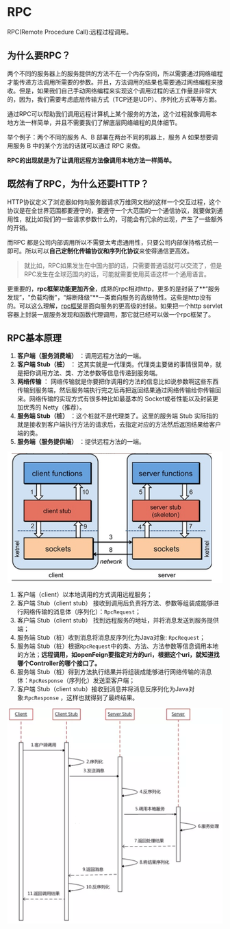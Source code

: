 # RPC

RPC(Remote Procedure Call):远程过程调用。



## 为什么要RPC？

两个不同的服务器上的服务提供的方法不在一个内存空间，所以需要通过网络编程才能传递方法调用所需要的参数。并且，方法调用的结果也需要通过网络编程来接收。但是，如果我们自己手动网络编程来实现这个调用过程的话工作量是非常大的，因为，我们需要考虑底层传输方式（TCP还是UDP）、序列化方式等等方面。

通过RPC可以帮助我们调用远程计算机上某个服务的方法，这个过程就像调用本地方法一样简单，并且不需要我们了解底层网络编程的具体细节。

举个例子：两个不同的服务 A、B 部署在两台不同的机器上，服务 A 如果想要调用服务 B 中的某个方法的话就可以通过 RPC 来做。

**RPC的出现就是为了让调用远程方法像调用本地方法一样简单。**



## 既然有了RPC，为什么还要HTTP？

HTTP协议定义了浏览器如何向服务器请求万维网文档的这样一个交互过程，这个协议是在全世界范围都要遵守的，要遵守一个大范围的一个通信协议，就要做到通用性，就比如我们的一些请求参数什么的，可能会有冗余的出现，产生了一些额外的开销。

而RPC 都是公司内部调用所以不需要太考虑通用性，只要公司内部保持格式统一即可。所以可以**自己定制化传输协议和序列化协议**来使得通信更高效。

>  就比如，RPC如果发生在中国内部的话，只需要普通话就可以交流了，但是RPC发生在全球范围内的话，可能就需要使用英语这样一个通用语言。

更重要的，**rpc框架功能更加齐全**，成熟的rpc相对http，更多的是封装了**“服务发现”，"负载均衡"，“熔断降级”**一类面向服务的高级特性。这些是http没有的。可以这么理解，[rpc框架](https://www.zhihu.com/search?q=rpc框架&search_source=Entity&hybrid_search_source=Entity&hybrid_search_extra={"sourceType"%3A"answer"%2C"sourceId"%3A191965937})是面向服务的更高级的封装。如果把一个http servlet容器上封装一层服务发现和函数代理调用，那它就已经可以做一个rpc框架了。



## RPC基本原理

1. **客户端（服务消费端）** ：调用远程方法的一端。
2. **客户端 Stub（桩）** ： 这其实就是一代理类。代理类主要做的事情很简单，就是把你调用方法、类、方法参数等信息传递到服务端。
3. **网络传输** ： 网络传输就是你要把你调用的方法的信息比如说参数啊这些东西传输到服务端，然后服务端执行完之后再把返回结果通过网络传输给你传输回来。网络传输的实现方式有很多种比如最基本的 Socket或者性能以及封装更加优秀的 Netty（推荐）。
4. **服务端 Stub（桩）** ：这个桩就不是代理类了。这里的服务端 Stub 实际指的就是接收到客户端执行方法的请求后，去指定对应的方法然后返回结果给客户端的类。
5. **服务端（服务提供端）** ：提供远程方法的一端。

![image-20220310185921494](https://raw.githubusercontent.com/xuhaoyao/images/master/img/image-20220310185921494.png)

1. 客户端（client）以本地调用的方式调用远程服务；
2. 客户端 Stub（client stub） 接收到调用后负责将方法、参数等组装成能够进行网络传输的消息体（序列化）：`RpcRequest`；
3. 客户端 Stub（client stub） 找到远程服务的地址，并将消息发送到服务提供端；
4. 服务端 Stub（桩）收到消息将消息反序列化为Java对象: `RpcRequest`；
5. 服务端 Stub（桩）根据`RpcRequest`中的类、方法、方法参数等信息调用本地的方法；**远程调用，如openFeign要指定对方的uri，根据这个uri，就知道找哪个Controller的哪个接口了。**
6. 服务端 Stub（桩）得到方法执行结果并将组装成能够进行网络传输的消息体：`RpcResponse`（序列化）发送至客户端；
7. 客户端 Stub（client stub）接收到消息并将消息反序列化为Java对象:`RpcResponse` ，这样也就得到了最终结果。

![image-20220310190127028](https://raw.githubusercontent.com/xuhaoyao/images/master/img/image-20220310190127028.png)